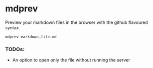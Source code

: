 # mdprev

Preview your markdown files in the browser with the github flavoured syntax.

```
mdprev markdown_file.md
```

### TODOs:
- An option to open only the file without running the server
